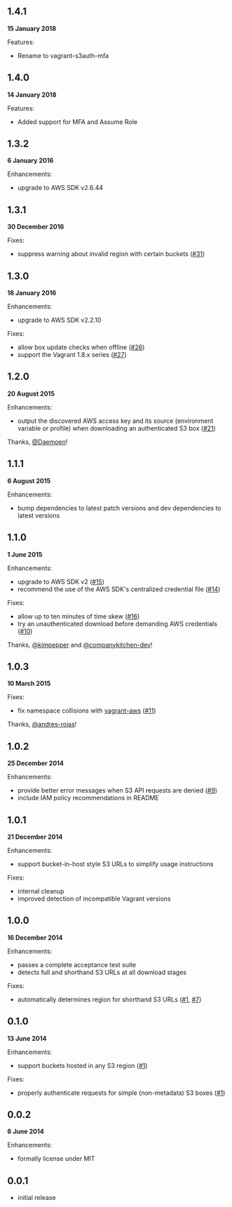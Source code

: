 ## 1.4.1

**15 January 2018**

Features:

* Rename to vagrant-s3auth-mfa

## 1.4.0

**14 January 2018**

Features:

* Added support for MFA and Assume Role


## 1.3.2

**6 January 2016**

Enhancements:

* upgrade to AWS SDK v2.6.44

## 1.3.1

**30 December 2016**

Fixes:

* suppress warning about invalid region with certain buckets ([#31])

## 1.3.0

**18 January 2016**

Enhancements:

* upgrade to AWS SDK v2.2.10

Fixes:

* allow box update checks when offline ([#26])
* support the Vagrant 1.8.x series ([#27])

## 1.2.0

**20 August 2015**

Enhancements:

* output the discovered AWS access key and its source (environment variable or
  profile) when downloading an authenticated S3 box ([#21])

Thanks, [@Daemoen][Daemoen]!

## 1.1.1

**6 August 2015**

Enhancements:

* bump dependencies to latest patch versions and dev dependencies to latest
  versions

## 1.1.0

**1 June 2015**

Enhancements:

* upgrade to AWS SDK v2 ([#15])
* recommend the use of the AWS SDK's centralized credential file ([#14])

Fixes:

* allow up to ten minutes of time skew ([#16])
* try an unauthenticated download before demanding AWS credentials ([#10])

Thanks, [@kimpepper][kimpepper] and [@companykitchen-dev][companykitchen-dev]!

## 1.0.3

**10 March 2015**

Fixes:

* fix namespace collisions with [vagrant-aws][vagrant-aws] ([#11])

Thanks, [@andres-rojas][andres-rojas]!


## 1.0.2

**25 December 2014**

Enhancements:

* provide better error messages when S3 API requests are denied ([#9])
* include IAM policy recommendations in README

## 1.0.1

**21 December 2014**

Enhancements:

* support bucket-in-host style S3 URLs to simplify usage instructions

Fixes:

* internal cleanup
* improved detection of incompatible Vagrant versions

## 1.0.0

**16 December 2014**

Enhancements:

* passes a complete acceptance test suite
* detects full and shorthand S3 URLs at all download stages

Fixes:

* automatically determines region for shorthand S3 URLs ([#1], [#7])

## 0.1.0

**13 June 2014**

Enhancements:

* support buckets hosted in any S3 region ([#1])

Fixes:

* properly authenticate requests for simple (non-metadata) S3 boxes ([#1])

## 0.0.2

**6 June 2014**

Enhancements:

* formally license under MIT

## 0.0.1

* initial release

[#1]: https://github.com/WhoopInc/vagrant-s3auth/issues/1
[#7]: https://github.com/WhoopInc/vagrant-s3auth/issues/7
[#9]: https://github.com/WhoopInc/vagrant-s3auth/issues/9
[#10]: https://github.com/WhoopInc/vagrant-s3auth/issues/10
[#11]: https://github.com/WhoopInc/vagrant-s3auth/pull/11
[#14]: https://github.com/WhoopInc/vagrant-s3auth/issues/14
[#15]: https://github.com/WhoopInc/vagrant-s3auth/issues/15
[#16]: https://github.com/WhoopInc/vagrant-s3auth/issues/16
[#21]: https://github.com/WhoopInc/vagrant-s3auth/issues/21
[#26]: https://github.com/WhoopInc/vagrant-s3auth/issues/26
[#27]: https://github.com/WhoopInc/vagrant-s3auth/issues/27
[#31]: https://github.com/WhoopInc/vagrant-s3auth/issues/31

[Daemoen]: https://github.com/Daemoen
[andres-rojas]: https://github.com/andres-rojas
[companykitchen-dev]: https://github.com/companykitchen-dev
[kimpepper]: https://github.com/kimpepper

[vagrant-aws]: https://github.com/mitchellh/vagrant-aws
